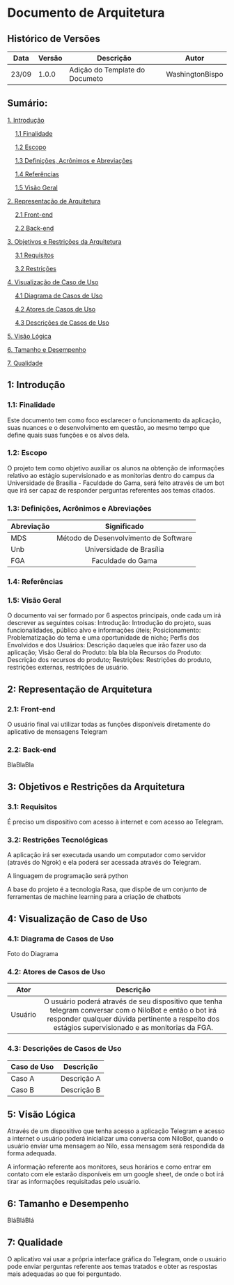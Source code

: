 
# Documento de Arquitetura

## Histórico de Versões

| Data | Versão | Descrição | Autor |
| ---- | ------ | --------- | ----- |
| 23/09| 1.0.0 | Adição do Template do Documeto | WashingtonBispo |

## Sumário:

[1. Introdução](#1-introdução) <br>

&emsp; [1.1 Finalidade](#11-finalidade) <br>

&emsp; [1.2 Escopo](#12-escopo) <br>

&emsp; [1.3 Definições, Acrônimos e Abreviações ](#13-definições-acrônimos-e-abreviações ) <br>

&emsp; [1.4 Referências](#14-referências) <br>

&emsp; [1.5 Visão Geral](#15-visão-geral) <br>

[2. Representação de Arquitetura](#2-representação-de-arquitetura) <br>

&emsp; [2.1 Front-end](#21-front-end) <br>

&emsp; [2.2 Back-end](#22-Back-end) <br>

[3. Objetivos e Restrições da Arquitetura](#3-objetivos-e-restrições-da-arquitetura) <br>

&emsp; [3.1 Requisitos](#31-requisitos) <br>

&emsp; [3.2 Restrições](#32-restrições-tecnológicas) <br>

[4. Visualização de Caso de Uso](#4-visualização-de-caso-de-uso) <br>

&emsp; [4.1 Diagrama de Casos de Uso](#41-diagrama-de-casos-de-uso) <br>

&emsp; [4.2 Atores de Casos de Uso](#42-atores-de-casos-de-uso) <br>

&emsp; [4.3 Descrições de Casos de Uso](#43-descrições-de-casos-de-uso) <br>

[5. Visão Lógica](#5-visão-lógica) <br>

[6. Tamanho e Desempenho](#6-tamanho-e-desempenho) <br>

[7. Qualidade](#7-qualidade) <br>

## 1: Introdução

### 1.1: Finalidade


Este documento tem como foco esclarecer o funcionamento da aplicação, suas nuances e o desenvolvimento em questão, ao mesmo tempo que define quais suas funções e os alvos dela.

### 1.2: Escopo


O projeto tem como objetivo auxiliar os alunos na obtenção de informações relativo ao estágio supervisionado e as monitorias dentro do campus da Universidade de Brasília - Faculdade do Gama, será feito através de um bot que irá ser capaz de responder perguntas referentes aos temas citados.

### 1.3: Definições, Acrônimos e Abreviações

| Abreviação |              Significado              |
|------------|:-------------------------------------:|
|     MDS    | Método de Desenvolvimento de Software |
|     Unb    | Universidade de Brasília              |
|     FGA    | Faculdade do Gama                     |

### 1.4: Referências

### 1.5: Visão Geral
O documento vai ser formado por 6 aspectos principais, onde cada um irá descrever as seguintes coisas:
Introdução: Introdução do projeto, suas funcionalidades, público alvo e informações úteis;
Posicionamento: Problematização do tema e uma oportunidade de nicho;
Perfis dos Envolvidos e dos Usuários: Descrição daqueles que irão fazer uso da aplicação;
Visão Geral do Produto: bla bla bla
Recursos do Produto: Descrição dos recursos do produto;
Restrições: Restrições do produto, restrições externas, restrições de usuário.


## 2: Representação de Arquitetura

### 2.1: Front-end

O usuário final vai utilizar todas as funções disponíveis diretamente do aplicativo de mensagens Telegram
### 2.2: Back-end

BlaBlaBla

## 3: Objetivos e Restrições da Arquitetura


### 3.1: Requisitos

É preciso um dispositivo com acesso à internet e com acesso ao Telegram.


### 3.2: Restrições Tecnológicas

A aplicação irá ser executada usando um computador como servidor (através do Ngrok) e ela poderá ser acessada através do Telegram.

A linguagem de programação será python

A base do projeto é a tecnologia Rasa, que dispõe de um conjunto de ferramentas de machine learning para a criação de chatbots

## 4: Visualização de Caso de Uso
### 4.1: Diagrama de Casos de Uso
Foto do Diagrama
### 4.2: Atores de Casos de Uso
| Ator    |                                                                                                    Descrição                                                                                                   |
|---------|:--------------------------------------------------------------------------------------------------------------------------------------------------------------------------------------------------------------:|
| Usuário | O usuário poderá através de seu dispositivo que tenha telegram conversar com o NiloBot e então  o bot irá responder qualquer dúvida pertinente a respeito dos estágios supervisionado e as  monitorias da FGA. |
### 4.3: Descrições de Casos de Uso
| Caso de Uso |  Descrição  |
|-------------|:-----------:|
|    Caso A   | Descrição A |
|    Caso B   | Descrição B |

## 5: Visão Lógica


Através de um dispositivo que tenha acesso a aplicação Telegram e acesso a internet o usuário poderá inicializar uma conversa com  NiloBot, quando o usuário enviar uma mensagem ao Nilo, essa mensagem será respondida da forma adequada.

A informação referente aos monitores, seus horários e como entrar em contato com ele estarão disponíveis em um google sheet, de onde o bot irá tirar as informações requisitadas pelo usuário.

## 6: Tamanho e Desempenho
BláBláBlá

## 7: Qualidade
O aplicativo vai usar a própria interface gráfica do Telegram, onde o usuário pode enviar perguntas referente aos temas tratados e obter as respostas mais adequadas ao que foi perguntado.



    
    





